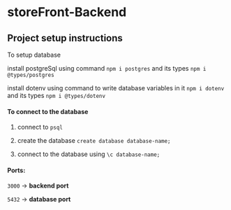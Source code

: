 # storeFront-Backend

## Project setup instructions

To setup database 

install postgreSql using command `npm i postgres` and its types `npm i @types/postgres`

install dotenv using command to write database variables in it `npm i dotenv` and its types `npm i @types/dotenv`

#### To connect to the database

1. connect to `psql`

2. create the database `create database database-name;`

3. connect to the database using `\c database-name;`

#### Ports:

`3000` -> **backend port**

`5432` -> **database port**
